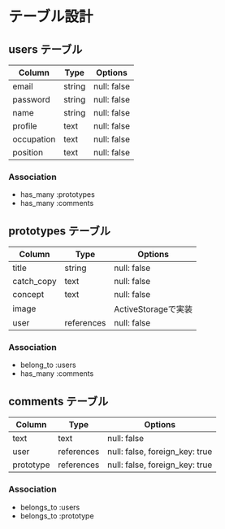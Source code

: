# テーブル設計

## users テーブル

| Column     | Type   | Options     |
| ---------- | ------ | ----------- |
| email      | string | null: false |
| password   | string | null: false |
| name       | string | null: false |
| profile    | text   | null: false |
| occupation | text   | null: false |
| position   | text   | null: false |

### Association

- has_many :prototypes
- has_many :comments


## prototypes テーブル

| Column       | Type       | Options            |
| ------------ | ---------- | ------------------ |
| title        | string     | null: false        |
| catch_copy   | text       | null: false        |
| concept      | text       | null: false        |
| image        |            | ActiveStorageで実装 |
| user         | references | null: false        |

### Association

- belong_to :users
- has_many  :comments 

## comments テーブル

| Column     | Type       | Options                        |
| ---------- | ---------- | ------------------------------ |
| text       | text       | null: false                    |
| user       | references | null: false, foreign_key: true |
| prototype  | references | null: false, foreign_key: true |

### Association

- belongs_to :users
- belongs_to :prototype
